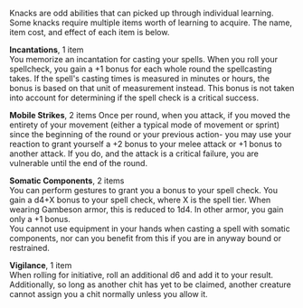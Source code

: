 Knacks are odd abilities that can picked up through individual learning. Some knacks require multiple items worth of learning to acquire. The name, item cost, and effect of each item is below.

**Incantations**, 1 item  
You memorize an incantation for casting your spells. When you roll your spellcheck, you gain a +1 bonus for each whole round the spellcasting takes. If the spell's casting times is measured in minutes or hours, the bonus is based on that unit of measurement instead. This bonus is not taken into account for determining if the spell check is a critical success.

**Mobile Strikes**, 2 items
Once per round, when you attack, if you moved the entirety of your movement (either a typical mode of movement or sprint) since the beginning of the round or your previous action- you may use your reaction to grant yourself a +2 bonus to your melee attack or +1 bonus to another attack. If you do, and the attack is a critical failure, you are vulnerable until the end of the round.

**Somatic Components**, 2 items  
You can perform gestures to grant you a bonus to your spell check. You gain a d4+X bonus to your spell check, where X is the spell tier. When wearing Gambeson armor, this is reduced to 1d4. In other armor, you gain only a +1 bonus.  
You cannot use equipment in your hands when casting a spell with somatic components, nor can you benefit from this if you are in anyway bound or restrained.

**Vigilance**, 1 item  
When rolling for initiative, roll an additional d6 and add it to your result. Additionally, so long as another chit has yet to be claimed, another creature cannot assign you a chit normally unless you allow it.
